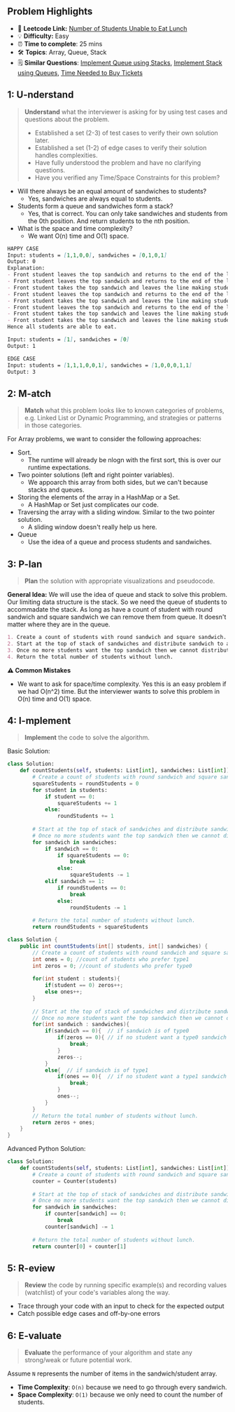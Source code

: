 ## Problem Highlights

* 🔗 **Leetcode Link:** [Number of Students Unable to Eat Lunch](https://leetcode.com/problems/number-of-students-unable-to-eat-lunch/)
* 💡 **Difficulty:** Easy
* ⏰ **Time to complete**: 25 mins
* 🛠️ **Topics**: Array, Queue, Stack 
* 🗒️ **Similar Questions**: [Implement Queue using Stacks](https://leetcode.com/problems/implement-queue-using-stacks/), [Implement Stack using Queues](https://leetcode.com/problems/implement-stack-using-queues/), [Time Needed to Buy Tickets](https://leetcode.com/problems/time-needed-to-buy-tickets/)
    
## 1: U-nderstand
 
> **Understand** what the interviewer is asking for by using test cases and questions about the problem.
> 
> - Established a set (2-3) of test cases to verify their own solution later.
> - Established a set (1-2) of edge cases to verify their solution handles complexities.
> - Have fully understood the problem and have no clarifying questions.
> - Have you verified any Time/Space Constraints for this problem?

- Will there always be an equal amount of sandwiches to students?
    - Yes, sandwiches are always equal to students.
- Students form a queue and sandwiches form a stack?
    - Yes, that is correct. You can only take sandwiches and students from the 0th position. And return students to the nth position.
- What is the space and time complexity?
    - We want O(n) time and O(1) space. 

```markdown
HAPPY CASE
Input: students = [1,1,0,0], sandwiches = [0,1,0,1]
Output: 0 
Explanation:
- Front student leaves the top sandwich and returns to the end of the line making students = [1,0,0,1].
- Front student leaves the top sandwich and returns to the end of the line making students = [0,0,1,1].
- Front student takes the top sandwich and leaves the line making students = [0,1,1] and sandwiches = [1,0,1].
- Front student leaves the top sandwich and returns to the end of the line making students = [1,1,0].
- Front student takes the top sandwich and leaves the line making students = [1,0] and sandwiches = [0,1].
- Front student leaves the top sandwich and returns to the end of the line making students = [0,1].
- Front student takes the top sandwich and leaves the line making students = [1] and sandwiches = [1].
- Front student takes the top sandwich and leaves the line making students = [] and sandwiches = [].
Hence all students are able to eat.

Input: students = [1], sandwiches = [0]
Output: 1

EDGE CASE
Input: students = [1,1,1,0,0,1], sandwiches = [1,0,0,0,1,1]
Output: 3
```   
    
## 2: M-atch

<!-- See https://docs.google.com/document/d/1hYT1hoOJ6pFIt8A5q-PIZmYP7pB4WqlzyUJgFx9x2mY/edit#heading=h.ya2de4n4zsds for list of algorithms based on question type-->

> **Match** what this problem looks like to known categories of problems, e.g. Linked List or Dynamic Programming, and strategies or patterns in those categories.

For Array problems, we want to consider the following approaches:

- Sort. 
    - The runtime will already be nlogn with the first sort, this is over our runtime expectations.
- Two pointer solutions (left and right pointer variables). 
    - We appoarch this array from both sides, but we can't because stacks and queues.
- Storing the elements of the array in a HashMap or a Set. 
    - A HashMap or Set just complicates our code.
- Traversing the array with a sliding window. Similar to the two pointer solution. 
    - A sliding window doesn't really help us here.
- Queue
    - Use the idea of a queue and process students and sandwiches. 

## 3: P-lan

> **Plan** the solution with appropriate visualizations and pseudocode.

**General Idea:** We will use the idea of queue and stack to solve this problem. Our limiting data structure is the stack. So we need the queue of students to accommadate the stack. As long as have a count of student with round sandwich and square sandwich we can remove them from queue. It doesn't matter where they are in the queue. 


```markdown
1. Create a count of students with round sandwich and square sandwich.
2. Start at the top of stack of sandwiches and distribute sandwich to appropriate student
3. Once no more students want the top sandwich then we cannot distribute sandwiches and we are left with students without lunch.
4. Return the total number of students without lunch. 
```

**⚠️ Common Mistakes**

* We want to ask for space/time complexity. Yes this is an easy problem if we had O(n^2) time. But the interviewer wants to solve this problem in O(n) time and O(1) space.

## 4: I-mplement

> **Implement** the code to solve the algorithm.

Basic Solution:

```python
class Solution:
    def countStudents(self, students: List[int], sandwiches: List[int]) -> int:
        # Create a count of students with round sandwich and square sandwich.
        squareStudents = roundStudents = 0
        for student in students:
            if student == 0:
                squareStudents += 1
            else:
                roundStudents += 1
        
        # Start at the top of stack of sandwiches and distribute sandwich to appropriate student
        # Once no more students want the top sandwich then we cannot distribute sandwiches and we are left with students without lunch.
        for sandwich in sandwiches:
            if sandwich == 0:
                if squareStudents == 0:
                    break
                else:
                    squareStudents -= 1
            elif sandwich == 1:
                if roundStudents == 0:
                    break
                else:
                    roundStudents -= 1
        
        # Return the total number of students without lunch. 
        return roundStudents + squareStudents
```
```java
class Solution {
    public int countStudents(int[] students, int[] sandwiches) {
        // Create a count of students with round sandwich and square sandwich.
        int ones = 0; //count of students who prefer type1
        int zeros = 0; //count of students who prefer type0
		
        for(int student : students){
            if(student == 0) zeros++;
            else ones++;
        }
        
        // Start at the top of stack of sandwiches and distribute sandwich to appropriate student
        // Once no more students want the top sandwich then we cannot distribute sandwiches and we are left with students without lunch
        for(int sandwich : sandwiches){
            if(sandwich == 0){  // if sandwich is of type0
                if(zeros == 0){ // if no student want a type0 sandwich
                    break;
                }
                zeros--;
            }
            else{  // if sandwich is of type1
                if(ones == 0){  // if no student want a type1 sandwich 
                    break;
                }
                ones--;
            }
        }
        // Return the total number of students without lunch.
        return zeros + ones;
    }
}
```

Advanced Python Solution:

```python
class Solution:
    def countStudents(self, students: List[int], sandwiches: List[int]) -> int:
        # Create a count of students with round sandwich and square sandwich.
        counter = Counter(students)
        
        # Start at the top of stack of sandwiches and distribute sandwich to appropriate student
        # Once no more students want the top sandwich then we cannot distribute sandwiches and we are left with students without lunch.
        for sandwich in sandwiches:
            if counter[sandwich] == 0:
                break
            counter[sandwich] -= 1
        
        # Return the total number of students without lunch. 
        return counter[0] + counter[1]
```

## 5: R-eview

> **Review** the code by running specific example(s) and recording values (watchlist) of your code's variables along the way.

- Trace through your code with an input to check for the expected output
- Catch possible edge cases and off-by-one errors

## 6: E-valuate

> **Evaluate** the performance of your algorithm and state any strong/weak or future potential work.

Assume `N` represents the number of items in the sandwich/student array.

* **Time Complexity**: `O(n)` because we need to go through every sandwich.
* **Space Complexity**: `O(1)` because we only need to count the number of students. 